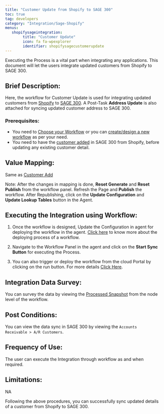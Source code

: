 ```yaml
---
title: "Customer Update from Shopify to SAGE 300"
toc: true
tag: developers
category: "Integration/Sage-Shopify"
menus: 
   shopifysageintegration:
        title: "Customer Update"
        icon: fa fa-wpexplorer
        identifier: shopifysagecustomerupdate
---
```


Executing the Process is a vital part when integrating any applications. This document will let the users integrate updated customers from Shopify to SAGE 300.

## Brief Description:

Here, the workflow for Customer Update is used for integrating updated customers from [Shopify](/connectors/shopify/) to [SAGE 300](/connectors/sage300/). A Post-Task **Address Update** is also attached for syncing updated customer address to SAGE 300. 

### Prerequisites: 

- You need to [Choose your Workflow](/workflow/steps-to-choose-your-workflow/) or you can [create/design a new workflow](/workflow/steps-to-create-your-first-workflow/) as per your need.
- You need to have the [customer added](/integration/sage-shopify/customer-add/) in SAGE 300 from Shopify, before updating any existing customer detail.

## Value Mapping: 

Same as [Customer Add](/integration/sage-shopify/customer-add/)

Note: After the changes in mapping is done, **Reset Generate** and **Reset Publish** from the workflow panel. Refresh the Page and **Publish** the workflow. After Republishing, click on the **Update Configuration** and **Update Lookup Tables** button in the Agent.

## Executing the Integration using Workflow:

1.	Once the workflow is designed, Update the Configuration in agent for deploying the workflow in the agent. [Click here](/workflow/deploying-and-executing/) to know more about the deploying process of a workflow.

2.	Navigate to the Workflow Panel in the agent and click on the **Start Sync Button** for executing the Process.

3. You can also trigger or deploy the workflow from the cloud Portal by clicking on the run button. For more details [Click Here](/workflow/steps-to-create-your-first-workflow/#steps-to-workflow-creation).

## Integration Data Survey:

You can survey the data by viewing the [Processed Snapshot](/workflow/list-of-snapshot/) from the node level of the workflow.

## Post Conditions:

You can view the data sync in SAGE 300 by viewing the `Accounts Receivable > A/R Customers`.

## Frequency of Use:

The user can execute the Integration through workflow as and when required. 

## Limitations:
NA

Following the above procedures, you can successfully sync updated details of a customer from Shopify to SAGE 300.



